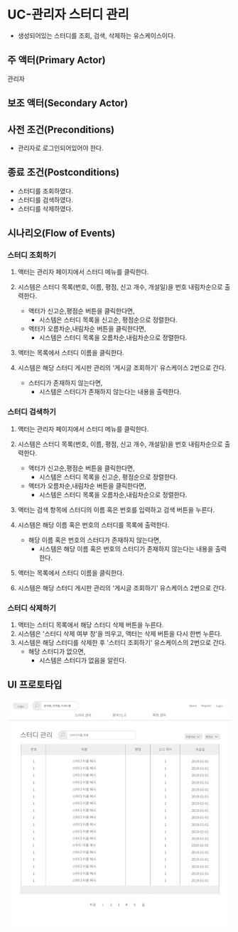 # UC-관리자 스터디 관리

- 생성되어있는 스터디를 조회, 검색, 삭제하는 유스케이스이다.

## 주 액터(Primary Actor)

관리자

## 보조 액터(Secondary Actor)

## 사전 조건(Preconditions)

- 관리자로 로그인되어있어야 한다.

## 종료 조건(Postconditions)

- 스터디를 조회하였다.
- 스터디를 검색하였다.
- 스터디를 삭제하였다.

## 시나리오(Flow of Events)

### 스터디 조회하기

1. 액터는 관리자 페이지에서 스터디 메뉴를 클릭한다.

2. 시스템은 스터디 목록(번호, 이름, 평점, 신고 개수, 개설일)을 번호 내림차순으로 출력한다.

    - 액터가 신고순,평점순 버튼을 클릭한다면,
        - 시스템은 스터디 목록을 신고순, 평점순으로 정렬한다.
    - 액터가 오름차순,내림차순 버튼을 클릭한다면,
        - 시스템은 스터디 목록을 오름차순,내림차순으로 정렬한다.
        
3. 액터는 목록에서 스터디 이름을 클릭한다.

4. 시스템은 해당 스터디 게시판 관리의 '게시글 조회하기' 유스케이스 2번으로 간다.

    - 스터디가 존재하지 않는다면,
        - 시스템은 스터디가 존재하지 않는다는 내용을 출력한다.
        
### 스터디 검색하기

1. 액터는 관리자 페이지에서 스터디 메뉴를 클릭한다.

2. 시스템은 스터디 목록(번호, 이름, 평점, 신고 개수, 개설일)을 번호 내림차순으로 출력한다.

    - 액터가 신고순,평점순 버튼을 클릭한다면,
        - 시스템은 스터디 목록을 신고순, 평점순으로 정렬한다.
    - 액터가 오름차순,내림차순 버튼을 클릭한다면,
        - 시스템은 스터디 목록을 오름차순,내림차순으로 정렬한다.
        
3. 액터는 검색 항목에 스터디의 이름 혹은 번호를 입력하고 검색 버튼을 누른다.

4. 시스템은 해당 이름 혹은 번호의 스터디를 목록에 출력한다.

    - 해당 이름 혹은 번호의 스터디가 존재하지 않는다면,
        - 시스템은 해당 이름 혹은 번호의 스터디가 존재하지 않는다는 내용을 출력한다.
        
5. 액터는 목록에서 스터디 이름을 클릭한다.

6. 시스템은 해당 스터디 게시판 관리의 '게시글 조회하기' 유스케이스 2번으로 간다.


### 스터디 삭제하기

1. 액터는 스터디 목록에서 해당 스터디 삭제 버튼을 누른다.
2. 시스템은 '스터디 삭제 여부 창'을 띄우고, 액터는 삭제 버튼을 다시 한번 누른다.
3. 시스템은 해당 스터디를 삭제한 후 '스터디 조회하기' 유스케이스의 2번으로 간다.
    - 해당 스터디가 없으면,
        - 시스템은 스터디가 없음을 알린다.

## UI 프로토타입

![관리자 스터디관리](images/uc-관리자스터디관리.png)